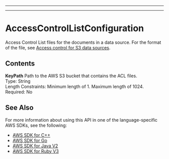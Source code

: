 --------

--------

# AccessControlListConfiguration<a name="API_AccessControlListConfiguration"></a>

Access Control List files for the documents in a data source\. For the format of the file, see [Access control for S3 data sources](https://docs.aws.amazon.com/kendra/latest/dg/s3-acl.html)\.

## Contents<a name="API_AccessControlListConfiguration_Contents"></a>

 **KeyPath**   <a name="Kendra-Type-AccessControlListConfiguration-KeyPath"></a>
Path to the AWS S3 bucket that contains the ACL files\.  
Type: String  
Length Constraints: Minimum length of 1\. Maximum length of 1024\.  
Required: No

## See Also<a name="API_AccessControlListConfiguration_SeeAlso"></a>

For more information about using this API in one of the language\-specific AWS SDKs, see the following:
+  [ AWS SDK for C\+\+](https://docs.aws.amazon.com/goto/SdkForCpp/kendra-2019-02-03/AccessControlListConfiguration) 
+  [ AWS SDK for Go](https://docs.aws.amazon.com/goto/SdkForGoV1/kendra-2019-02-03/AccessControlListConfiguration) 
+  [ AWS SDK for Java V2](https://docs.aws.amazon.com/goto/SdkForJavaV2/kendra-2019-02-03/AccessControlListConfiguration) 
+  [ AWS SDK for Ruby V3](https://docs.aws.amazon.com/goto/SdkForRubyV3/kendra-2019-02-03/AccessControlListConfiguration) 